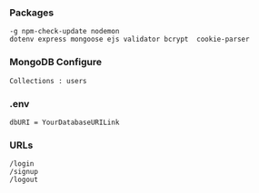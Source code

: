 <h3>Packages</h3>

```
-g npm-check-update nodemon 
dotenv express mongoose ejs validator bcrypt  cookie-parser
```

<h3>MongoDB Configure</h3>

```
Collections : users
```

<h3>.env</h3>

```
dbURI = YourDatabaseURILink
```

<h3>URLs</h3>

```
/login
/signup
/logout
```